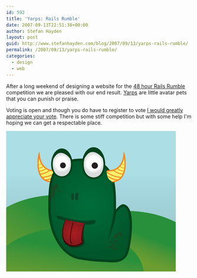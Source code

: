 ```yaml
---
id: 592
title: 'Yarps: Rails Rumble'
date: 2007-09-13T22:51:38+00:00
author: Stefan Hayden
layout: post
guid: http://www.stefanhayden.com/blog/2007/09/13/yarps-rails-rumble/
permalink: /2007/09/13/yarps-rails-rumble/
categories:
  - design
  - web
---
```

<p>After a long weekend of designing a website for the <a href="http://www.railsrumble.com">48 hour Rails Rumble</a> competition we are pleased with our end result. <a href="http://vote.railsrumble.com/teams/yarps/visit">Yarps</a> are little avatar pets that you can punish or praise. </p>
<p>Voting is open and though you do have to register to vote <a href="http://vote.railsrumble.com/teams/yarps/visit">I would greatly appreciate your vote</a>. There is some stiff competition but with some help I'm hoping we can get a respectable place.</p>
<p><a href="http://vote.railsrumble.com/teams/yarps/visit"><img src="/wp-content/yarps.png" alt="yarps" /></a>
</p>
